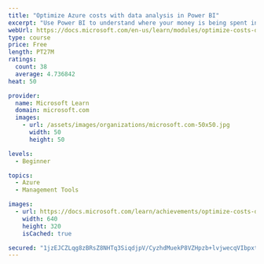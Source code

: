 ```yaml
---
title: "Optimize Azure costs with data analysis in Power BI"
excerpt: "Use Power BI to understand where your money is being spent in Azure so you can help your organization to optimize its costs."
webUrl: https://docs.microsoft.com/en-us/learn/modules/optimize-costs-data-analysis-powerbi/
type: course
price: Free
length: PT27M
ratings:
  count: 38
  average: 4.736842
heat: 50

provider:
  name: Microsoft Learn
  domain: microsoft.com
  images:
    - url: /assets/images/organizations/microsoft.com-50x50.jpg
      width: 50
      height: 50

levels:
  - Beginner

topics:
  - Azure
  - Management Tools

images:
  - url: https://docs.microsoft.com/learn/achievements/optimize-costs-data-analysis-powerbi-social.png
    width: 640
    height: 320
    isCached: true

secured: "1jzEJCZLqg8zBRsZ8NHTq3SiqdjpV/CyzhdMuekP8VZHpzb+lvjwecqVIbpxtIyWFS0ImACCpZ5gux61W22YhfyASF2LYP0Wq4nAFyu/ibdBK/ppJzur0WOaytScA57AsUhupX/UMufSB/up5JTY9RR6UhYfHCCtO6FFqy7xQvGFvziX8LHmQW+3X4/ArtSMHCFGbEY1pZmaRS/etPEG7ImxE8uxs/CtIjwmJ5f7V+ULl41cED1N6M0dRhriTZBgGAfi9qOs10ongqJ/6/iRM2/IjC189PUQPTC0eOa10cpBfMtbJIMeFhGJD+UcvxqK7bwGfFnhe0gvsLqF7fswV4Ofup/04LsceZffID6Dk/fFAOWSAHcYx9dEvG2AqX9JTLtV3RQBZy7et60d13thYOi+wLeASsEcmVRrNjWVHgQ=;iliBR1QLMXl3Ycn9smQ+sQ=="
---
```


